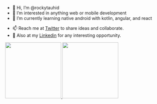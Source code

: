 - 👋 Hi, I’m @rockytauhid
- 👀 I’m interested in anything web or mobile development
- 🌱 I’m currently learning native android with kotlin, angular, and react
<!--- 💞️ I’m looking to collaborate --->
- 📫 Reach me at [Twitter](https://www.twitter.com/rockytauhid/) to share ideas and collaborate.
- 💼 Also at my [Linkedin](https://www.linkedin.com/in/rockytauhid/) for any interesting opportunity.

<p align="left">
<a href="https://github.com/rockytauhid">
<img height="180em" src="https://github-readme-stats-eight-theta.vercel.app/api?username=rockytauhid&show_icons=true&theme=algolia&include_all_commits=true&count_private=true"/>
<img height="180em" src="https://github-readme-stats-eight-theta.vercel.app/api/top-langs/?username=rockytauhid&layout=compact&langs_count=8&theme=algolia"/>
</a>
</p>

<!---
rockytauhid/rockytauhid is a ✨ special ✨ repository because its `README.md` (this file) appears on your GitHub profile.
You can click the Preview link to take a look at your changes.
--->
